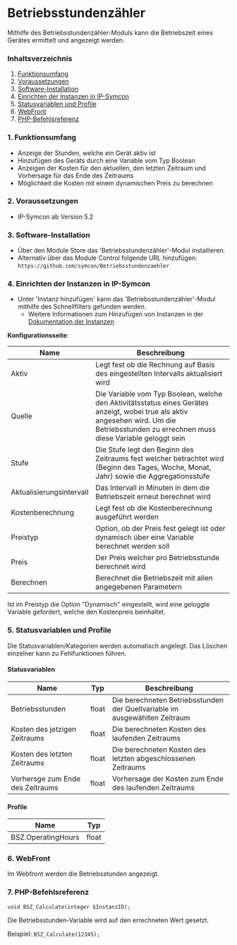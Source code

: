# Betriebsstundenzähler
Mithilfe des Betriebsstundenzähler-Moduls kann die Betriebszeit eines Gerätes ermittelt und angezeigt werden.

### Inhaltsverzeichnis

1. [Funktionsumfang](#1-funktionsumfang)
2. [Voraussetzungen](#2-voraussetzungen)
3. [Software-Installation](#3-software-installation)
4. [Einrichten der Instanzen in IP-Symcon](#4-einrichten-der-instanzen-in-ip-symcon)
5. [Statusvariablen und Profile](#5-statusvariablen-und-profile)
6. [WebFront](#6-webfront)
7. [PHP-Befehlsreferenz](#7-php-befehlsreferenz)

### 1. Funktionsumfang

* Anzeige der Stunden, welche ein Gerät aktiv ist
* Hinzufügen des Geräts durch eine Variable vom Typ Boolean
* Anzeigen der Kosten für den aktuellen, den letzten Zeitraum und Vorhersage für das Ende des Zeitraums
* Möglichkeit die Kosten mit einem dynamischen Preis zu berechnen

### 2. Voraussetzungen

- IP-Symcon ab Version 5.2

### 3. Software-Installation

* Über den Module Store das 'Betriebsstundenzähler'-Modul installieren.
* Alternativ über das Module Control folgende URL hinzufügen: `https://github.com/symcon/Betriebsstundenzaehler`

### 4. Einrichten der Instanzen in IP-Symcon

 - Unter 'Instanz hinzufügen' kann das 'Betriebsstundenzähler'-Modul mithilfe des Schnellfilters gefunden werden.
    - Weitere Informationen zum Hinzufügen von Instanzen in der [Dokumentation der Instanzen](https://www.symcon.de/service/dokumentation/konzepte/instanzen/#Instanz_hinzufügen)

__Konfigurationsseite__:

Name                     | Beschreibung
------------------------ | ------------------
Aktiv                    | Legt fest ob die Rechnung auf Basis des eingestellten Intervalls aktualisiert wird
Quelle                   | Die Variable vom Typ Boolean, welche den Aktivitätsstatus eines Gerätes anzeigt, wobei true als aktiv angesehen wird. Um die Betriebsstunden zu errechnen muss diese Variable geloggt sein
Stufe                    | Die Stufe legt den Beginn des Zeitraums fest welcher betrachtet wird (Beginn des Tages, Woche, Monat, Jahr) sowie die Aggregationsstufe
Aktualisierungsintervall | Das Intervall in Minuten in dem die Betriebszeit erneut berechnet wird
Kostenberechnung         | Legt fest ob die Kostenberechnung ausgeführt werden
Preistyp                 | Option, ob der Preis fest gelegt ist oder dynamisch über eine Variable berechnet werden soll
Preis                    | Der Preis welcher pro Betriebsstunde berechnet wird
Berechnen                | Berechnet die Betriebszeit mit allen angegebenen Parametern

Ist im Preistyp die Option "Dynamisch" eingestellt, wird eine geloggte Variable gefordert, welche den Kostenpreis beinhaltet. 

### 5. Statusvariablen und Profile

Die Statusvariablen/Kategorien werden automatisch angelegt. Das Löschen einzelner kann zu Fehlfunktionen führen.

#### Statusvariablen

Name                             | Typ   | Beschreibung
-------------------------------- | ----- | ------------
Betriebsstunden                  | float | Die berechneten Betriebsstunden der Quellvariable im ausgewählten Zeitraum
Kosten des jetzigen Zeitraums    | float | Die berechneten Kosten des laufenden Zeitraums
Kosten des letzten Zeitraums     | float | Die berechneten Kosten des letzten abgeschlossenen Zeitraums
Vorhersge zum Ende des Zeitraums | float | Vorhersage der Kosten zum Ende des laufenden Zeitraums

#### Profile

Name              | Typ
----------------- | -------
BSZ.OperatingHours| float

### 6. WebFront

Im Webfront werden die Betriebsstunden angezeigt.

### 7. PHP-Befehlsreferenz

`void BSZ_Calculate(integer $InstanzID);`

Die Betriebsstunden-Variable wird auf den errechneten Wert gesetzt.

Beispiel:
`BSZ_Calculate(12345);`

